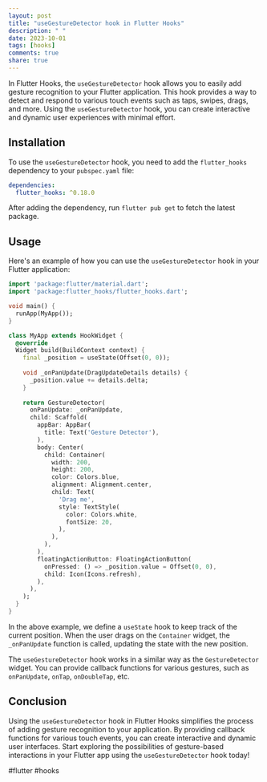 ```yaml
---
layout: post
title: "useGestureDetector hook in Flutter Hooks"
description: " "
date: 2023-10-01
tags: [hooks]
comments: true
share: true
---
```


In Flutter Hooks, the `useGestureDetector` hook allows you to easily add gesture recognition to your Flutter application. This hook provides a way to detect and respond to various touch events such as taps, swipes, drags, and more. Using the `useGestureDetector` hook, you can create interactive and dynamic user experiences with minimal effort.

## Installation

To use the `useGestureDetector` hook, you need to add the `flutter_hooks` dependency to your `pubspec.yaml` file:

```yaml
dependencies:
  flutter_hooks: ^0.18.0
```

After adding the dependency, run `flutter pub get` to fetch the latest package.

## Usage

Here's an example of how you can use the `useGestureDetector` hook in your Flutter application:

```dart
import 'package:flutter/material.dart';
import 'package:flutter_hooks/flutter_hooks.dart';

void main() {
  runApp(MyApp());
}

class MyApp extends HookWidget {
  @override
  Widget build(BuildContext context) {
    final _position = useState(Offset(0, 0));
  
    void _onPanUpdate(DragUpdateDetails details) {
      _position.value += details.delta;
    }
  
    return GestureDetector(
      onPanUpdate: _onPanUpdate,
      child: Scaffold(
        appBar: AppBar(
          title: Text('Gesture Detector'),
        ),
        body: Center(
          child: Container(
            width: 200,
            height: 200,
            color: Colors.blue,
            alignment: Alignment.center,
            child: Text(
              'Drag me',
              style: TextStyle(
                color: Colors.white,
                fontSize: 20,
              ),
            ),
          ),
        ),
        floatingActionButton: FloatingActionButton(
          onPressed: () => _position.value = Offset(0, 0),
          child: Icon(Icons.refresh),
        ),
      ),
    );
  }
}
```

In the above example, we define a `useState` hook to keep track of the current position. When the user drags on the `Container` widget, the `_onPanUpdate` function is called, updating the state with the new position.

The `useGestureDetector` hook works in a similar way as the `GestureDetector` widget. You can provide callback functions for various gestures, such as `onPanUpdate`, `onTap`, `onDoubleTap`, etc.

## Conclusion

Using the `useGestureDetector` hook in Flutter Hooks simplifies the process of adding gesture recognition to your application. By providing callback functions for various touch events, you can create interactive and dynamic user interfaces. Start exploring the possibilities of gesture-based interactions in your Flutter app using the `useGestureDetector` hook today!

#flutter #hooks